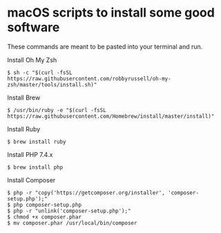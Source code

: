# macOS scripts to install some good software

These commands are meant to be pasted into your terminal and run.

Install Oh My Zsh

```
$ sh -c "$(curl -fsSL https://raw.githubusercontent.com/robbyrussell/oh-my-zsh/master/tools/install.sh)"
```

Install Brew

```
$ /usr/bin/ruby -e "$(curl -fsSL https://raw.githubusercontent.com/Homebrew/install/master/install)"
```

Install Ruby

```
$ brew install ruby
```

Install PHP 7.4.x

```
$ brew install php
```

Install Composer

```
$ php -r "copy('https://getcomposer.org/installer', 'composer-setup.php');"
$ php composer-setup.php
$ php -r "unlink('composer-setup.php');"
$ chmod +x composer.phar
$ mv composer.phar /usr/local/bin/composer
```

